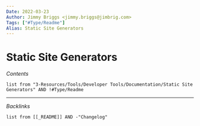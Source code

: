 ```yaml
---
Date: 2022-03-23
Author: Jimmy Briggs <jimmy.briggs@jimbrig.com>
Tags: ["#Type/Readme"]
Alias: Static Site Generators
---
```


# Static Site Generators

*Contents*

```dataview
list from "3-Resources/Tools/Developer Tools/Documentation/Static Site Generators" AND !#Type/Readme
```

***

*Backlinks*

```dataview
list from [[_README]] AND -"Changelog"
```